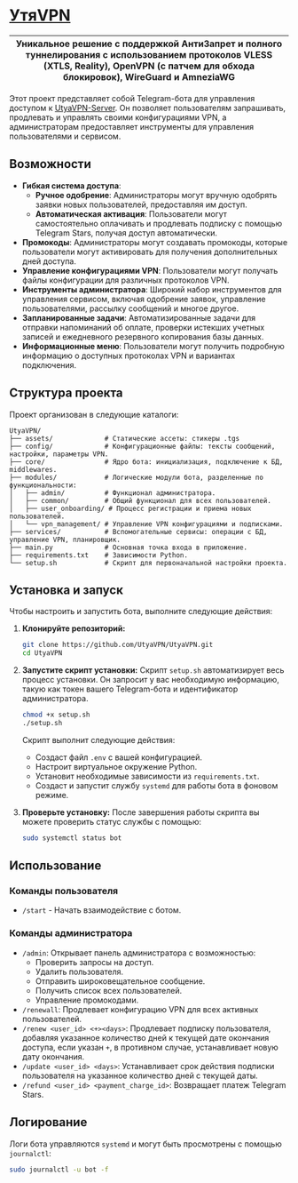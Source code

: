 # [УтяVPN](https://t.me/UtyaVPN_bot)
| Уникальное решение с поддержкой АнтиЗапрет и полного туннелирования с использованием протоколов **VLESS (XTLS, Reality)**, **OpenVPN** (с патчем для обхода блокировок), **WireGuard** и **AmneziaWG** |
| --- |

Этот проект представляет собой Telegram-бота для управления доступом к [UtyaVPN-Server](https://github.com/UtyaVPN/UtyaVPN-Server). Он позволяет пользователям запрашивать, продлевать и управлять своими конфигурациями VPN, а администраторам предоставляет инструменты для управления пользователями и сервисом.

## Возможности

*   **Гибкая система доступа**:
    *   **Ручное одобрение**: Администраторы могут вручную одобрять заявки новых пользователей, предоставляя им доступ.
    *   **Автоматическая активация**: Пользователи могут самостоятельно оплачивать и продлевать подписку с помощью Telegram Stars, получая доступ автоматически.
*   **Промокоды**: Администраторы могут создавать промокоды, которые пользователи могут активировать для получения дополнительных дней доступа.
*   **Управление конфигурациями VPN**: Пользователи могут получать файлы конфигурации для различных протоколов VPN.
*   **Инструменты администратора**: Широкий набор инструментов для управления сервисом, включая одобрение заявок, управление пользователями, рассылку сообщений и многое другое.
*   **Запланированные задачи**: Автоматизированные задачи для отправки напоминаний об оплате, проверки истекших учетных записей и ежедневного резервного копирования базы данных.
*   **Информационные меню**: Пользователи могут получить подробную информацию о доступных протоколах VPN и вариантах подключения.

## Структура проекта

Проект организован в следующие каталоги:

```
UtyaVPN/
├── assets/             # Статические ассеты: стикеры .tgs
├── config/             # Конфигурационные файлы: тексты сообщений, настройки, параметры VPN.
├── core/               # Ядро бота: инициализация, подключение к БД, middlewares.
├── modules/            # Логические модули бота, разделенные по функциональности:
│   ├── admin/          # Функционал администратора.
│   ├── common/         # Общий функционал для всех пользователей.
│   ├── user_onboarding/ # Процесс регистрации и приема новых пользователей.
│   └── vpn_management/ # Управление VPN конфигурациями и подписками.
├── services/           # Вспомогательные сервисы: операции с БД, управление VPN, планировщик.
├── main.py             # Основная точка входа в приложение.
├── requirements.txt    # Зависимости Python.
└── setup.sh            # Скрипт для первоначальной настройки проекта.
```

## Установка и запуск

Чтобы настроить и запустить бота, выполните следующие действия:

1.  **Клонируйте репозиторий:**
    ```bash
    git clone https://github.com/UtyaVPN/UtyaVPN.git
    cd UtyaVPN
    ```

2.  **Запустите скрипт установки:**
    Скрипт `setup.sh` автоматизирует весь процесс установки. Он запросит у вас необходимую информацию, такую как токен вашего Telegram-бота и идентификатор администратора.

    ```bash
    chmod +x setup.sh
    ./setup.sh
    ```

    Скрипт выполнит следующие действия:
    *   Создаст файл `.env` с вашей конфигурацией.
    *   Настроит виртуальное окружение Python.
    *   Установит необходимые зависимости из `requirements.txt`.
    *   Создаст и запустит службу `systemd` для работы бота в фоновом режиме.

3.  **Проверьте установку:**
    После завершения работы скрипта вы можете проверить статус службы с помощью:
    ```bash
    sudo systemctl status bot
    ```

## Использование

### Команды пользователя

*   `/start` - Начать взаимодействие с ботом.

### Команды администратора

*   `/admin`: Открывает панель администратора с возможностью:
    *   Проверить запросы на доступ.
    *   Удалить пользователя.
    *   Отправить широковещательное сообщение.
    *   Получить список всех пользователей.
    *   Управление промокодами.
*   `/renewall`: Продлевает конфигурацию VPN для всех активных пользователей.
*   `/renew <user_id> <+><days>`: Продлевает подписку пользователя, добавляя указанное количество дней к текущей дате окончания доступа, если указан `+`, в противном случае, устанавливает новую дату окончания.
*   `/update <user_id> <days>`: Устанавливает срок действия подписки пользователя на указанное количество дней с текущей даты.
*   `/refund <user_id> <payment_charge_id>`: Возвращает платеж Telegram Stars.

## Логирование

Логи бота управляются `systemd` и могут быть просмотрены с помощью `journalctl`:

```bash
sudo journalctl -u bot -f
```